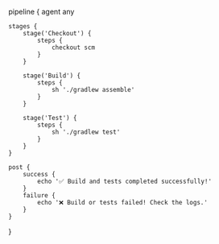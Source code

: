 pipeline {
    agent any

    stages {
        stage('Checkout') {
            steps {
                checkout scm
            }
        }

        stage('Build') {
            steps {
                sh './gradlew assemble'
            }
        }

        stage('Test') {
            steps {
                sh './gradlew test'
            }
        }
    }

    post {
        success {
            echo '✅ Build and tests completed successfully!'
        }
        failure {
            echo '❌ Build or tests failed! Check the logs.'
        }
    }
}
